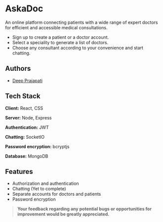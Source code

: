 # AskaDoc

An online platform connecting patients with a wide range of expert doctors for efficient and accessible medical consultations.

- Sign up to create a patient or a doctor account.
- Select a speciality to generate a list of doctors.
- Choose any consultant according to your convenience and start chatting.

## Authors

- [Deep Prajapati](https://github.com/deep-1704)

## Tech Stack

**Client:** React, CSS

**Server:** Node, Express

**Authentication:** JWT

**Chatting:** SocketIO

**Password encryption:** bcryptjs

**Database:** MongoDB

## Features

- Authorization and authentication
- Chatting (Yet to complete)
- Separate accounts for doctors and patients
- Password encryption

> **Your feedback regarding any potential bugs or opportunities for improvement would be greatly appreciated.**
